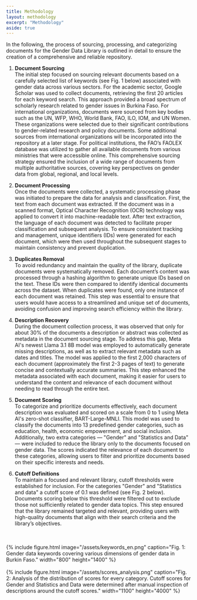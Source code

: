 ```yaml
---
title: Methodology
layout: methodology
excerpt: "Methodology"
aside: true
---
```



In the following, the process of sourcing, processing, and categorizing documents for the Gender Data Library is outlined in detail to ensure the creation of a comprehensive and reliable repository.

1. **Document Sourcing**<br>
The initial step focused on sourcing relevant documents based on a carefully selected list of keywords (see Fig. 1 below) associated with gender data across various sectors. For the academic sector, Google Scholar was used to collect documents, retrieving the first 20 articles for each keyword search. This approach provided a broad spectrum of scholarly research related to gender issues in Burkina Faso. For international organizations, documents were sourced from key bodies such as the UN, WFP, WHO, World Bank, FAO, ILO, IOM, and UN Women. These organizations were selected due to their significant contributions to gender-related research and policy documents. Some additional sources from international organizations will be incorporated into the repository at a later stage. For political institutions, the FAO’s FAOLEX database was utilized to gather all available documents from various ministries that were accessible online. This comprehensive sourcing strategy ensured the inclusion of a wide range of documents from multiple authoritative sources, covering key perspectives on gender data from global, regional, and local levels. <br>

2. **Document Processing**<br>
Once the documents were collected, a systematic processing phase was initiated to prepare the data for analysis and classification. First, the text from each document was extracted. If the document was in a scanned format, Optical Character Recognition (OCR) technology was applied to convert it into machine-readable text. After text extraction, the language of each document was detected to facilitate proper classification and subsequent analysis. To ensure consistent tracking and management, unique identifiers (IDs) were generated for each document, which were then used throughout the subsequent stages to maintain consistency and prevent duplication.<br>

3. **Duplicates Removal**<br>
To avoid redundancy and maintain the quality of the library, duplicate documents were systematically removed. Each document’s content was processed through a hashing algorithm to generate unique IDs based on the text. These IDs were then compared to identify identical documents across the dataset. When duplicates were found, only one instance of each document was retained. This step was essential to ensure that users would have access to a streamlined and unique set of documents, avoiding confusion and improving search efficiency within the library.<br>

4. **Description Recovery**<br>
During the document collection process, it was observed that only for about 30% of the documents a description or abstract was collected as metadata in the document sourcing stage. To address this gap, Meta AI's newest Llama 3.1 8B model was employed to automatically generate missing descriptions, as well as to extract relevant metadata such as dates and titles. The model was applied to the first 2,000 characters of each document (approximately the first 2-3 pages of text) to generate concise and contextually accurate summaries. This step enhanced the metadata associated with each document, making it easier for users to understand the content and relevance of each document without needing to read through the entire text.<br>

5. **Document Scoring**<br>
To categorize and prioritize documents effectively, each document description was evaluated and scored on a scale from 0 to 1 using Meta AI's zero-shot classifier, BART-Large-MNLI. This model was used to classify the documents into 13 predefined gender categories, such as education, health, economic empowerment, and social inclusion. Additionally, two extra categories — "Gender" and "Statistics and Data" — were included to reduce the library only to the documents focused on gender data. The scores indicated the relevance of each document to these categories, allowing users to filter and prioritize documents based on their specific interests and needs.<br>

6. **Cutoff Definitions**<br>
To maintain a focused and relevant library, cutoff thresholds were established for inclusion. For the categories "Gender" and "Statistics and data" a cutoff score of 0.1 was defined (see Fig. 2 below). Documents scoring below this threshold were filtered out to exclude those not sufficiently related to gender data topics. This step ensured that the library remained targeted and relevant, providing users with high-quality documents that align with their search criteria and the library’s objectives.<br>
<br>
<br>
{% include figure.html image="/assets/keywords_en.png" caption="Fig. 1: Gender data keywords covering various dimensions of gender data in Burkin Faso." width="800" height="1400" %}

<br>
<br>
{% include figure.html image="/assets/scores_analysis.png" caption="Fig. 2: Analysis of the distribution of scores for every category. Cutoff scores for Gender and Statistics and Data were determined after manual inspection of descriptions around the cutoff scores." width="1100" height="4000" %}

